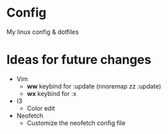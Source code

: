 # Config
My linux config &amp; dotfiles

# Ideas for future changes
- Vim
    - **ww** keybind for :update (nnoremap zz :update<cr>)
    - **wx** keybind for :x
- I3
    - Color edit
- Neofetch
    - Customize the neofetch config file
